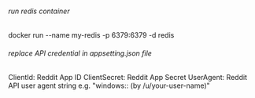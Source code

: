 ###### run redis container
docker run --name my-redis -p 6379:6379 -d redis

###### replace API credential in appsetting.json file
ClientId: Reddit App ID
ClientSecret: Reddit App Secret
UserAgent: Reddit API user agent string e.g. "windows:<App Name>:<App Version> (by /u/your-user-name)"
